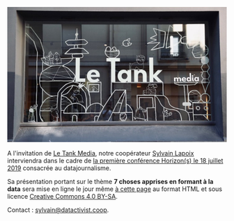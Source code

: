 ![](./img/letank_facade.jpeg)

A l'invitation de [Le Tank Media](http://letankmedia.fr/), notre coopérateur [Sylvain Lapoix](https://twitter.com/SylvainLapoix) interviendra dans le cadre de [la première conférence Horizon(s) le 18 juillet 2019](https://medium.com/letank-media/horizon-s-repenser-les-m%C3%A9tiers-et-organisations-pour-mieux-r%C3%A9inventer-les-m%C3%A9dias-e5b4ab1a733b) consacrée au datajournalisme.

Sa présentation portant sur le thème **7 choses apprises en formant à la data** sera mise en ligne le jour même [à cette page](https://datactivist.coop/letankmedia_confddj/) au format HTML et sous licence [Creative Commons 4.0 BY-SA](https://creativecommons.org/licenses/by-sa/4.0/legalcode.fr).

Contact : [sylvain@datactivist.coop](mailto:sylvain@datactivist.coop).